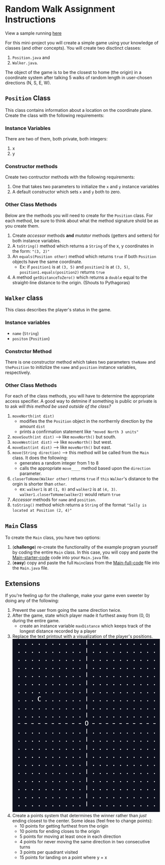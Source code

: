 # Random Walk Assignment Instructions

View a sample running [here](https://codehs.com/sandbox/stefanfritz/walkers-and-position-proj-1/run)

For this mini-project you will create a simple game using your knowledge of classes (and other concepts). You will create two disctinct classes:
1. `Position.java` and
2. `Walker.java`.

The object of the game is to be the closest to home (the origin) in a coordinate system after talking 5 walks of random length in user-chosen directions (N, S, E, W).

## `Position` Class

This class contains information about a location on the coordinate plane. Create the class with the following requirements:

### Instance Variables

There are two of them, both private, both integers:

1. x
2. y

### Constructor methods

Create two contructor methods with the following requirements:

1. One that takes two parameters to initialize the `x` and `y` instance variables
2. A default constructor which sets `x` and `y` both to zero.

### Other Class Methods

Below are the methods you will need to create for the `Position` class. For each method, be sure to think about what the method signature shold be as you create them. 

1. Create *accessor* methods **and** *mutator* methods (getters and setters) for both instance variables.
2. A `toString()` method which returns a `String` of the x, y coordinates in the form: `"(3, 2)"`
3. An `equals(Position other)` method which returns `true` if both `Position` objects have the same coordinate.
   - Ex: if `position1` is at `(3, 5)` and `position2` is at `(3, 5)`, `position1.equals(position2)` returns `true`
5. A method `getDistanceToZero()` which returns a `double` equal to the straight-line distance to the origin. (Shouts to Pythagoras)

## `Walker` class

This class describes the player's status in the game.

### Instance variables

- `name` (`String`)
- `positon` (`Position`)

### Constrctor Method

There is one constructor method which takes two parameters `theName` and `thePosition` to initizlize the `name` and `position` instance variables, respectively.

### Other Class Methods

For each of the class methods, you will have to determine the appropriate access specifier. A good way to detmine if something is public or private is to ask *will this method be used outside of the class?*

1. `moveNorth(int dist)`
   - modifies the the `Position` object in the northernly direction by the amount `dist`
   - prints a confirmation statement like `"moved North 3 units"`
3. `moveSouth(int dist)` --> like `moveNorth()` but south.
4. `moveWest(int dist)` --> like `moveNorth()` but west.
5. `moveEast(int dist)` --> like `moveNorth()` but east.
6. `move(String direction)` --> this method will be called from the `Main` class. It does the following:
   - generates a random integer from 1 to 8
   - calls the appropriate `move____` method based upon the `direction` parameter.
8. `closerToHome(Walker other)` returns `true` if `this` `Walker`'s distance to the orgin is shorter than `other`.
   - ex: `walker1` is at `(1, 0)` and `walker2` is at `(4, 3)`. `walker1.closerToHome(walker2)` would return `true`
10. *Accessor* methods for `name` and `position`.
11. `toString()` method which returns a `String` of the format `"Sally is located at Position (2, 4)"`

## `Main` Class

To create the `Main` class, you have two options:

1. (**challenge**) re-create the functionality of the example program yourself by coding the entire `Main` class. In this case, you will copy and paste the [Main-starter-code](Main-starter-code.md) code into your `Main.java` file.
2. (**easy**) copy and paste the full `Main`class from the [Main-full-code](Main-full-code.md) file into the `Main.java` file.

## Extensions

If you're feeling up for the challenge, make your game even sweeter by doing any of the following:

1. Prevent the user from going the same direction twice.
2. After the game, state which player made it furthest away from (0, 0) during the entire game.
    - create an instance variable `maxDistance` which keeps track of the longest distance recorded by a player
3. Replace the text printout with a visualization of the player's positions. ![grid visual](assets/grid.png)
4. Create a points system that determines the winner rather than *just* ending closest to the center. Some ideas (feel free to change points):
    - 10 points for getting furthest from the origin
    - 10 points for ending closes to the origin
    - 5 points for moving at least once in each direction
    - 4 points for never moving the same direction in two consecutive turns
    - 3 points per quadrant visited
    - 15 points for landing on a point where y = x
